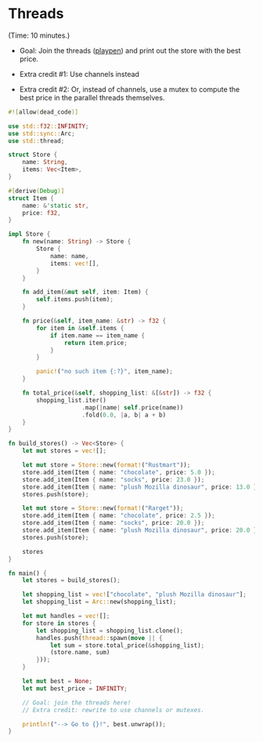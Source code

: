 # Threads

(Time: 10 minutes.)

  * Goal: Join the threads ([playpen][]) and print out the store with the best price.

  * Extra credit #1: Use channels instead

  * Extra credit #2: Or, instead of channels, use a mutex to compute
    the best price in the parallel threads themselves.

```rust
#![allow(dead_code)]

use std::f32::INFINITY;
use std::sync::Arc;
use std::thread;

struct Store {
    name: String,
    items: Vec<Item>,
}

#[derive(Debug)]
struct Item {
    name: &'static str,
    price: f32,
}

impl Store {
    fn new(name: String) -> Store {
        Store {
            name: name,
            items: vec![],
        }
    }

    fn add_item(&mut self, item: Item) {
        self.items.push(item);
    }

    fn price(&self, item_name: &str) -> f32 {
        for item in &self.items {
            if item.name == item_name {
                return item.price;
            }
        }

        panic!("no such item {:?}", item_name);
    }

    fn total_price(&self, shopping_list: &[&str]) -> f32 {
        shopping_list.iter()
                     .map(|name| self.price(name))
                     .fold(0.0, |a, b| a + b)
    }
}

fn build_stores() -> Vec<Store> {
    let mut stores = vec![];

    let mut store = Store::new(format!("Rustmart"));
    store.add_item(Item { name: "chocolate", price: 5.0 });
    store.add_item(Item { name: "socks", price: 23.0 });
    store.add_item(Item { name: "plush Mozilla dinosaur", price: 13.0 });
    stores.push(store);

    let mut store = Store::new(format!("Rarget"));
    store.add_item(Item { name: "chocolate", price: 2.5 });
    store.add_item(Item { name: "socks", price: 20.0 });
    store.add_item(Item { name: "plush Mozilla dinosaur", price: 20.0 });
    stores.push(store);

    stores
}

fn main() {
    let stores = build_stores();

    let shopping_list = vec!["chocolate", "plush Mozilla dinosaur"];
    let shopping_list = Arc::new(shopping_list);

    let mut handles = vec![];
    for store in stores {
        let shopping_list = shopping_list.clone();
        handles.push(thread::spawn(move || {
            let sum = store.total_price(&shopping_list);
            (store.name, sum)
        }));
    }

    let mut best = None;
    let mut best_price = INFINITY;

    // Goal: join the threads here!
    // Extra credit: rewrite to use channels or mutexes.

    println!("--> Go to {}!", best.unwrap());
}
```
[playpen]: https://play.rust-lang.org/?code=%23%21%5Ballow%28dead_code%29%5D%0A%0Ause%20std%3A%3Af32%3A%3AINFINITY%3B%0Ause%20std%3A%3Async%3A%3AArc%3B%0Ause%20std%3A%3Athread%3B%0A%0Astruct%20Store%20%7B%0A%20%20%20%20name%3A%20String%2C%0A%20%20%20%20items%3A%20Vec%3CItem%3E%2C%0A%7D%0A%0A%23%5Bderive%28Debug%29%5D%0Astruct%20Item%20%7B%0A%20%20%20%20name%3A%20%26%27static%20str%2C%0A%20%20%20%20price%3A%20f32%2C%0A%7D%0A%0Aimpl%20Store%20%7B%0A%20%20%20%20fn%20new%28name%3A%20String%29%20-%3E%20Store%20%7B%0A%20%20%20%20%20%20%20%20Store%20%7B%0A%20%20%20%20%20%20%20%20%20%20%20%20name%3A%20name%2C%0A%20%20%20%20%20%20%20%20%20%20%20%20items%3A%20vec%21%5B%5D%2C%0A%20%20%20%20%20%20%20%20%7D%0A%20%20%20%20%7D%0A%0A%20%20%20%20fn%20add_item%28%26mut%20self%2C%20item%3A%20Item%29%20%7B%0A%20%20%20%20%20%20%20%20self.items.push%28item%29%3B%0A%20%20%20%20%7D%0A%0A%20%20%20%20fn%20price%28%26self%2C%20item_name%3A%20%26str%29%20-%3E%20f32%20%7B%0A%20%20%20%20%20%20%20%20for%20item%20in%20%26self.items%20%7B%0A%20%20%20%20%20%20%20%20%20%20%20%20if%20item.name%20%3D%3D%20item_name%20%7B%0A%20%20%20%20%20%20%20%20%20%20%20%20%20%20%20%20return%20item.price%3B%0A%20%20%20%20%20%20%20%20%20%20%20%20%7D%0A%20%20%20%20%20%20%20%20%7D%0A%0A%20%20%20%20%20%20%20%20panic%21%28%22no%20such%20item%20%7B%3A%3F%7D%22%2C%20item_name%29%3B%0A%20%20%20%20%7D%0A%0A%20%20%20%20fn%20total_price%28%26self%2C%20shopping_list%3A%20%26%5B%26str%5D%29%20-%3E%20f32%20%7B%0A%20%20%20%20%20%20%20%20shopping_list.iter%28%29%0A%20%20%20%20%20%20%20%20%20%20%20%20%20%20%20%20%20%20%20%20%20.map%28%7Cname%7C%20self.price%28name%29%29%0A%20%20%20%20%20%20%20%20%20%20%20%20%20%20%20%20%20%20%20%20%20.fold%280.0%2C%20%7Ca%2C%20b%7C%20a%20%2B%20b%29%0A%20%20%20%20%7D%0A%7D%0A%0Afn%20build_stores%28%29%20-%3E%20Vec%3CStore%3E%20%7B%0A%20%20%20%20let%20mut%20stores%20%3D%20vec%21%5B%5D%3B%0A%0A%20%20%20%20let%20mut%20store%20%3D%20Store%3A%3Anew%28format%21%28%22Rustmart%22%29%29%3B%0A%20%20%20%20store.add_item%28Item%20%7B%20name%3A%20%22chocolate%22%2C%20price%3A%205.0%20%7D%29%3B%0A%20%20%20%20store.add_item%28Item%20%7B%20name%3A%20%22socks%22%2C%20price%3A%2023.0%20%7D%29%3B%0A%20%20%20%20store.add_item%28Item%20%7B%20name%3A%20%22plush%20Mozilla%20dinosaur%22%2C%20price%3A%2013.0%20%7D%29%3B%0A%20%20%20%20stores.push%28store%29%3B%0A%0A%20%20%20%20let%20mut%20store%20%3D%20Store%3A%3Anew%28format%21%28%22Rarget%22%29%29%3B%0A%20%20%20%20store.add_item%28Item%20%7B%20name%3A%20%22chocolate%22%2C%20price%3A%202.5%20%7D%29%3B%0A%20%20%20%20store.add_item%28Item%20%7B%20name%3A%20%22socks%22%2C%20price%3A%2020.0%20%7D%29%3B%0A%20%20%20%20store.add_item%28Item%20%7B%20name%3A%20%22plush%20Mozilla%20dinosaur%22%2C%20price%3A%2020.0%20%7D%29%3B%0A%20%20%20%20stores.push%28store%29%3B%0A%0A%20%20%20%20stores%0A%7D%0A%0Afn%20main%28%29%20%7B%0A%20%20%20%20let%20stores%20%3D%20build_stores%28%29%3B%0A%0A%20%20%20%20let%20shopping_list%20%3D%20vec%21%5B%22chocolate%22%2C%20%22plush%20Mozilla%20dinosaur%22%5D%3B%0A%20%20%20%20let%20shopping_list%20%3D%20Arc%3A%3Anew%28shopping_list%29%3B%0A%0A%20%20%20%20let%20mut%20handles%20%3D%20vec%21%5B%5D%3B%0A%20%20%20%20for%20store%20in%20stores%20%7B%0A%20%20%20%20%20%20%20%20let%20shopping_list%20%3D%20shopping_list.clone%28%29%3B%0A%20%20%20%20%20%20%20%20handles.push%28thread%3A%3Aspawn%28move%20%7C%7C%20%7B%0A%20%20%20%20%20%20%20%20%20%20%20%20let%20sum%20%3D%20store.total_price%28%26shopping_list%29%3B%0A%20%20%20%20%20%20%20%20%20%20%20%20%28store.name%2C%20sum%29%0A%20%20%20%20%20%20%20%20%7D%29%29%3B%0A%20%20%20%20%7D%0A%0A%20%20%20%20let%20mut%20best%20%3D%20None%3B%0A%20%20%20%20let%20mut%20best_price%20%3D%20INFINITY%3B%0A%0A%20%20%20%20%2F%2F%20Goal%3A%20join%20the%20threads%20here%21%0A%20%20%20%20%2F%2F%20Extra%20credit%3A%20rewrite%20to%20use%20channels%20or%20mutexes.%0A%0A%20%20%20%20println%21%28%22--%3E%20Go%20to%20%7B%7D%21%22%2C%20best.unwrap%28%29%29%3B%0A%7D&version=nightly
